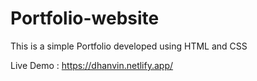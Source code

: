 # Portfolio-website
This is a simple Portfolio developed using HTML and CSS 

Live Demo : https://dhanvin.netlify.app/
